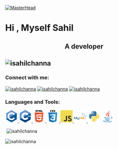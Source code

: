 
[![MasterHead](https://www.pexels.com/video/closeup-video-of-a-woman-s-eyes-with-codes-5473968/)](https://github.com/isahilchanna)
<h1>Hi , Myself  Sahil </h1>

<h2 align="center"> A developer<h2>
<p align="left"> <img src="https://komarev.com/ghpvc/?username=isahilchanna&label=Profile%20views&color=0e75b6&style=flat" alt="isahilchanna" /> </p>


<h3 align="left">Connect with me:</h3>
<p align="left">
<a href="https://instagram.com/isahilchanna" target="blank"><img align="center" src="https://raw.githubusercontent.com/rahuldkjain/github-profile-readme-generator/master/src/images/icons/Social/instagram.svg" alt="isahilchanna" height="30" width="40" /></a>
<a href="https://www.codechef.com/users/isahilchanna" target="blank"><img align="center" src="https://cdn.jsdelivr.net/npm/simple-icons@3.1.0/icons/codechef.svg" alt="isahilchanna" height="30" width="40" /></a>
<a href="https://www.hackerrank.com/isahilchanna" target="blank"><img align="center" src="https://raw.githubusercontent.com/rahuldkjain/github-profile-readme-generator/master/src/images/icons/Social/hackerrank.svg" alt="isahilchanna" height="30" width="40" /></a>
</p>

<h3 align="left">Languages and Tools:</h3>
<p align="left">  <a href="https://www.w3schools.com/c/" target="_blank" rel="noreferrer"> <img src="https://raw.githubusercontent.com/devicons/devicon/master/icons/c/c-original.svg" alt="c" width="40" height="40"/> </a>
<a href="https://www.w3schools.com/cpp/" target="_blank" rel="noreferrer"> <img src="https://raw.githubusercontent.com/devicons/devicon/master/icons/cplusplus/cplusplus-original.svg" alt="cplusplus" width="40" height="40"/> </a>
<a href="https://www.w3.org/html/" target="_blank" rel="noreferrer"> <img src="https://raw.githubusercontent.com/devicons/devicon/master/icons/html5/html5-original-wordmark.svg" alt="html5" width="40" height="40"/> </a><a href="https://www.w3schools.com/css/" target="_blank" rel="noreferrer"> <img src="https://raw.githubusercontent.com/devicons/devicon/master/icons/css3/css3-original-wordmark.svg" alt="css3" width="40" height="40"/> </a>
   <a href="https://developer.mozilla.org/en-US/docs/Web/JavaScript" target="_blank" rel="noreferrer"> <img src="https://raw.githubusercontent.com/devicons/devicon/master/icons/javascript/javascript-original.svg" alt="javascript" width="40" height="40"/> </a>  <a href="https://www.mysql.com/" target="_blank" rel="noreferrer"> <img src="https://raw.githubusercontent.com/devicons/devicon/master/icons/mysql/mysql-original-wordmark.svg" alt="mysql" width="40" height="40"/> </a> <a href="https://www.python.org" target="_blank" rel="noreferrer"> <img src="https://raw.githubusercontent.com/devicons/devicon/master/icons/python/python-original.svg" alt="python" width="40" height="40"/></a>
 <a href="https://www.w3schools.com/java/" target="_blank" rel="noreferrer"> <img src="https://raw.githubusercontent.com/devicons/devicon/master/icons/java/java-original.svg" alt="java" width="40" height="40"/> </a>  </a>  </p>

<p>&nbsp;<img align="center" src="https://github-readme-stats.vercel.app/api?username=isahilchanna&show_icons=true&locale=en" alt="isahilchanna" /></p>

<p><img align="center" src="https://github-readme-streak-stats.herokuapp.com/?user=isahilchanna&" alt="isahilchanna" /></p>
